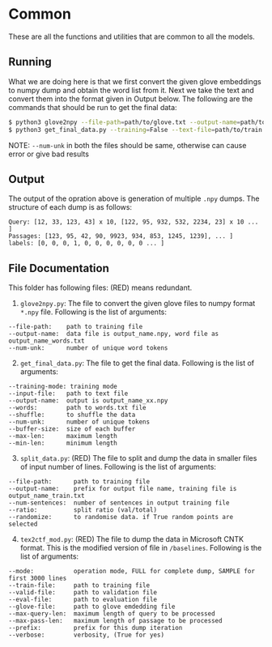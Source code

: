 # Common

These are all the functions and utilities that are common to all the models. 

## Running

What we are doing here is that we first convert the given glove embeddings to numpy dump and obtain the word list from it. Next we take the text and convert them into the format given in Output below. The following are the commands that should be run to get the final data:

```bash
$ python3 glove2npy --file-path=path/to/glove.txt --output-name=path/to/name --num-unk=20
$ python3 get_final_data.py --training=False --text-file=path/to/train.txt --output-name=path/to/output --num-unk=20
```

NOTE: `--num-unk` in both the files should be same, otherwise can cause error or give bad results

## Output

The output of the opration above is generation of multiple `.npy` dumps. The structure of each dump is as follows:

```
Query: [12, 33, 123, 43] x 10, [122, 95, 932, 532, 2234, 23] x 10 ... ]
Passages: [123, 95, 42, 90, 9923, 934, 853, 1245, 1239], ... ]
labels: [0, 0, 0, 1, 0, 0, 0, 0, 0, 0 ... ]
```

## File Documentation

This folder has following files: (RED) means redundant.

1. `glove2npy.py`: The file to convert the given glove files to numpy format `*.npy` file. Following is the list of arguments:

```
--file-path:    path to training file
--output-name:  data file is output_name.npy, word file as output_name_words.txt
--num-unk:      number of unique word tokens
```

2. `get_final_data.py`: The file to get the final data. Following is the list of arguments:

```
--training-mode: training mode
--input-file:   path to text file
--output-name:  output is output_name_xx.npy
--words:        path to words.txt file
--shuffle:      to shuffle the data
--num-unk:      number of unique tokens
--buffer-size:  size of each buffer
--max-len:      maximum length
--min-len:      minimum length
```

3. `split_data.py`: (RED) The file to split and dump the data in smaller files of input number of lines. Following is the list of arguments:

```
--file-path:      path to training file
--output-name:    prefix for output file name, training file is output_name_train.txt
--num-sentences:  number of sentences in output training file
--ratio:          split ratio (val/total)
--randomize:      to randomise data. if True random points are selected
```

4. `tex2ctf_mod.py`: (RED) The file to dump the data in Microsoft CNTK format. This is the modified version of file in `/baselines`. Following is the list of arguments:

```
--mode:           operation mode, FULL for complete dump, SAMPLE for first 3000 lines
--train-file:     path to training file
--valid-file:     path to validation file
--eval-file:      path to evaluation file
--glove-file:     path to glove emdedding file
--max-query-len:  maximum length of query to be processed
--max-pass-len:   maximum length of passage to be processed
--prefix:         prefix for this dump iteration
--verbose:        verbosity, (True for yes)
```